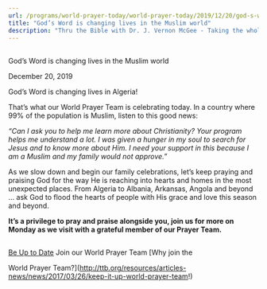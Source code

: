 ```yaml
---
url: /programs/world-prayer-today/world-prayer-today/2019/12/20/god-s-word-is-changing-lives-in-the-muslim-world
title: "God’s Word is changing lives in the Muslim world"
description: "Thru the Bible with Dr. J. Vernon McGee - Taking the whole Word to the whole world"
---
```







## 
 God’s Word is changing lives in the Muslim world


December 20, 2019




God’s Word is changing lives in Algeria! 


That’s what our World Prayer Team is celebrating today. In a country where 99% of the population is Muslim, listen to this good news:


*“Can I ask you to help me learn more about Christianity? Your program helps me understand a lot. I was given a hunger in my soul to search for Jesus and to know more about Him. I need your support in this because I am a Muslim and my family would not approve.”*


As we slow down and begin our family celebrations, let’s keep praying and praising God for the way He is reaching into hearts and homes in the most unexpected places. From Algeria to Albania, Arkansas, Angola and beyond … ask God to flood the hearts of people with His grace and love this season and beyond.


**It’s a privilege to pray and praise alongside you, join us for more on Monday as we visit with a grateful member of our Prayer Team.**





## 




[Be Up to Date](http://feeds.feedburner.com/WorldPrayerToday "World Prayer Today RSS Feed")
Join our World Prayer Team
[Why join the  

World Prayer Team?](http://ttb.org/resources/articles-news/news/2017/03/26/keep-it-up-world-prayer-team!)




